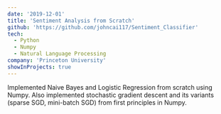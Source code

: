 ```yaml
---
date: '2019-12-01'
title: 'Sentiment Analysis from Scratch'
github: 'https://github.com/johncai117/Sentiment_Classifier'
tech:
  - Python
  - Numpy
  - Natural Language Processing
company: 'Princeton University'
showInProjects: true
---
```


Implemented Naive Bayes and Logistic Regression from scratch using Numpy. Also implemented stochastic gradient descent and its variants (sparse SGD, mini-batch SGD) from first principles in Numpy.
